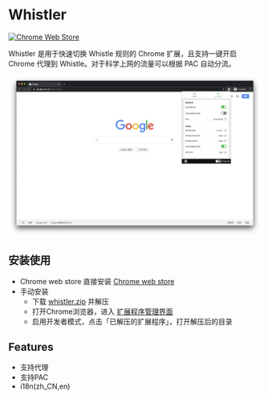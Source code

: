 # Whistler

[![Chrome Web Store](https://img.shields.io/chrome-web-store/v/jkohblcpemjicbcaicciplcddbfiajkf)](https://chrome.google.com/webstore/detail/whistler/jkohblcpemjicbcaicciplcddbfiajkf)


Whistler 是用于快速切换 Whistle 规则的 Chrome 扩展，且支持一键开启 Chrome 代理到 Whistle。对于科学上网的流量可以根据 PAC 自动分流。


![settings](./screenshots/settings.png)


## 安装使用

- Chrome web store 直接安装
[Chrome web store](https://chrome.google.com/webstore/detail/whistler/jkohblcpemjicbcaicciplcddbfiajkf)
- 手动安装
    - 下载 <a href="https://github.com/Quilljou/whistler/releases">whistler.zip</a> 并解压
    - 打开Chrome浏览器，进入 [扩展程序管理界面](chrome://extensions/) 
    - 启用开发者模式，点击「已解压的扩展程序」，打开解压后的目录

## Features

- 支持代理
- 支持PAC
- i18n(zh_CN,en)
